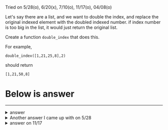 Tried on 5/28(o), 6/20(x), 7/10(o), 11/17(o), 04/08(o)


Let's say there are a list,
and we want to double the index,
and replace the original indexed element with the doubled indexed number.
if index number is too big in the list, it would just return the original list.

Create a function `double_index` that does this.

For example,
```
double_index([1,21,25,8],2)
```
should return 
```
[1,21,50,8]
```
# Below is answer
---

<details>
  <summary>answer</summary>

  ```py
  #.Create function with two parameters lst, and index
  def double_index(lst,index):
    if index < len(lst):
      a = lst[index] * 2
      lst.remove(lst[index])
      lst.insert(index,a)
      return lst
    else:
      return lst
  ```
</details>        
  
<details>
  <summary>Another answer I came up with on 5/28</summary>
  
  ```py
  def double_index(lst, index):
      if index < len(lst):
          lst[index] = 2 * lst[index]
          return lst
      else:
          return lst
  ```
</details>
  
<details>
  <summary>answer on 11/17</summary>
  
  ```py
  def double_index(a,b):
      if b >= len(a):
          return a
      else:
          a[b]= a[b]*2
          return a

  print(double_index([1,21,25,8],4))
  ```
</details>
